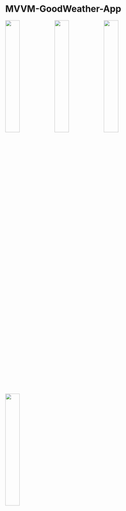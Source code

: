 # MVVM-GoodWeather-App
<p float="left">
<img src="https://user-images.githubusercontent.com/76806086/230564512-9385b15d-707b-407a-8eff-336cd6fb2b0a.png" width="30%" height="30%" />
<img src="https://user-images.githubusercontent.com/76806086/230564568-968a7ba6-10f3-42cf-91ad-2f6dfdabab1b.png" width="30%" height="30%" />
<img src="https://user-images.githubusercontent.com/76806086/230564574-abfd7f1d-0cd7-46f0-9fb3-e0e34435a735.png" width="30%" height="30%" />
<img src="https://user-images.githubusercontent.com/76806086/230564579-28c1e710-51e8-418f-8a6a-f04b61aa07d0.png" width="30%" height="30%" />
</p>
